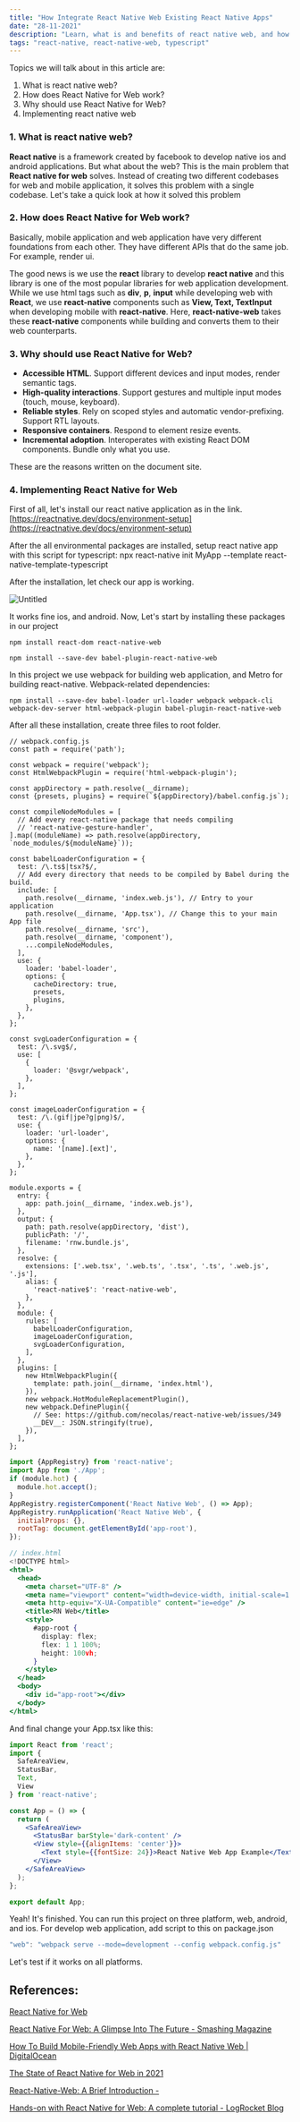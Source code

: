 ```yaml
---
title: "How Integrate React Native Web Existing React Native Apps"
date: "28-11-2021"
description: "Learn, what is and benefits of react native web, and how can we easily and quickly integrate react native web into existing react native application!"
tags: "react-native, react-native-web, typescript"
---
```

Topics we will talk about in this article are:

1. What is react native web?
2. How does React Native for Web work?
3. Why should use React Native for Web?
4. Implementing react native web

### 1. What is react native web?

**React native** is a framework created by facebook to develop native ios and android applications. But what about the web? This is the main problem that **React native for web** solves. Instead of creating two different codebases for web and mobile application, it solves this problem with a single codebase. Let's take a quick look at how it solved this problem

### 2. How does React Native for Web work?

Basically, mobile application and web application have very different foundations from each other. They have different APIs that do the same job. For example, render ui.

The good news is we use the **react** library to develop **react native** and this library is one of the most popular libraries for web application development. While we use html tags such as **div**, **p**, **input** while developing web with **React**, we use **react-native** components such as **View, Text, TextInput** when developing mobile with **react-native**. Here, **react-native-web** takes these **react-native** components while building and converts them to their web counterparts.

### 3. Why should use React Native for Web?

- **Accessible HTML**. Support different devices and input modes, render semantic tags.
- **High-quality interactions**. Support gestures and multiple input modes (touch, mouse, keyboard).
- **Reliable styles**. Rely on scoped styles and automatic vendor-prefixing. Support RTL layouts.
- **Responsive containers**. Respond to element resize events.
- **Incremental adoption**. Interoperates with existing React DOM components. Bundle only what you use.

These are the reasons written on the document site.

### 4. Implementing React Native for Web

First of all, let's install our react native application as in the link. [https://reactnative.dev/docs/environment-setup](https://reactnative.dev/docs/environment-setup)

After the all environmental packages are installed, setup react native app with this script for typescript:
npx react-native init MyApp --template react-native-template-typescript

After the installation, let check our app is working. 

![Untitled](https://s3-us-west-2.amazonaws.com/secure.notion-static.com/9f2a5969-4b0d-4794-ac13-a487fa63dba9/Untitled.png)

It works fine ios, and android. Now, Let's start by installing these packages in our project

`npm install react-dom react-native-web` 

`npm install --save-dev babel-plugin-react-native-web`

In this project we use webpack for building web application, and Metro for building react-native. Webpack-related dependencies: 

`npm install --save-dev babel-loader url-loader webpack webpack-cli webpack-dev-server html-webpack-plugin babel-plugin-react-native-web`

After all these installation, create three files to root folder.

```
// webpack.config.js
const path = require('path');

const webpack = require('webpack');
const HtmlWebpackPlugin = require('html-webpack-plugin');

const appDirectory = path.resolve(__dirname);
const {presets, plugins} = require(`${appDirectory}/babel.config.js`);

const compileNodeModules = [
  // Add every react-native package that needs compiling
  // 'react-native-gesture-handler',
].map((moduleName) => path.resolve(appDirectory, `node_modules/${moduleName}`));

const babelLoaderConfiguration = {
  test: /\.ts$|tsx?$/,
  // Add every directory that needs to be compiled by Babel during the build.
  include: [
    path.resolve(__dirname, 'index.web.js'), // Entry to your application
    path.resolve(__dirname, 'App.tsx'), // Change this to your main App file
    path.resolve(__dirname, 'src'),
    path.resolve(__dirname, 'component'),
    ...compileNodeModules,
  ],
  use: {
    loader: 'babel-loader',
    options: {
      cacheDirectory: true,
      presets,
      plugins,
    },
  },
};

const svgLoaderConfiguration = {
  test: /\.svg$/,
  use: [
    {
      loader: '@svgr/webpack',
    },
  ],
};

const imageLoaderConfiguration = {
  test: /\.(gif|jpe?g|png)$/,
  use: {
    loader: 'url-loader',
    options: {
      name: '[name].[ext]',
    },
  },
};

module.exports = {
  entry: {
    app: path.join(__dirname, 'index.web.js'),
  },
  output: {
    path: path.resolve(appDirectory, 'dist'),
    publicPath: '/',
    filename: 'rnw.bundle.js',
  },
  resolve: {
    extensions: ['.web.tsx', '.web.ts', '.tsx', '.ts', '.web.js', '.js'],
    alias: {
      'react-native$': 'react-native-web',
    },
  },
  module: {
    rules: [
      babelLoaderConfiguration,
      imageLoaderConfiguration,
      svgLoaderConfiguration,
    ],
  },
  plugins: [
    new HtmlWebpackPlugin({
      template: path.join(__dirname, 'index.html'),
    }),
    new webpack.HotModuleReplacementPlugin(),
    new webpack.DefinePlugin({
      // See: https://github.com/necolas/react-native-web/issues/349
      __DEV__: JSON.stringify(true),
    }),
  ],
};
```

```jsx
import {AppRegistry} from 'react-native';
import App from './App';
if (module.hot) {
  module.hot.accept();
}
AppRegistry.registerComponent('React Native Web', () => App);
AppRegistry.runApplication('React Native Web', {
  initialProps: {},
  rootTag: document.getElementById('app-root'),
});
```

```jsx
// index.html
<!DOCTYPE html>
<html>
  <head>
    <meta charset="UTF-8" />
    <meta name="viewport" content="width=device-width, initial-scale=1.0" />
    <meta http-equiv="X-UA-Compatible" content="ie=edge" />
    <title>RN Web</title>
    <style>
      #app-root {
        display: flex;
        flex: 1 1 100%;
        height: 100vh;
      }
    </style>
  </head>
  <body>
    <div id="app-root"></div>
  </body>
</html>
```

And final change your App.tsx like this:

```jsx
import React from 'react';
import {
  SafeAreaView,
  StatusBar,
  Text,
  View
} from 'react-native';

const App = () => {
  return (
    <SafeAreaView>
      <StatusBar barStyle='dark-content' />
      <View style={{alignItems: 'center'}}>
        <Text style={{fontSize: 24}}>React Native Web App Example</Text>
      </View>
    </SafeAreaView>
  );
};

export default App;
```

Yeah! It's finished. You can run this project on three platform, web, android, and ios. For develop web application, add script to this on package.json 

```jsx
"web": "webpack serve --mode=development --config webpack.config.js"
```

Let's test if it works on all platforms.

## References:

[React Native for Web](https://necolas.github.io/react-native-web/)

[React Native For Web: A Glimpse Into The Future - Smashing Magazine](https://www.smashingmagazine.com/2016/08/a-glimpse-into-the-future-with-react-native-for-web/)

[How To Build Mobile-Friendly Web Apps with React Native Web | DigitalOcean](https://www.digitalocean.com/community/tutorials/build-mobile-friendly-web-apps-with-react-native-web)

[The State of React Native for Web in 2021](https://www.crowdbotics.com/blog/the-state-of-react-native-for-web-in-2021)

[React-Native-Web: A Brief Introduction -](https://codersera.com/blog/react-native-web/)

[Hands-on with React Native for Web: A complete tutorial - LogRocket Blog](https://blog.logrocket.com/react-native-web-complete-tutorial/)